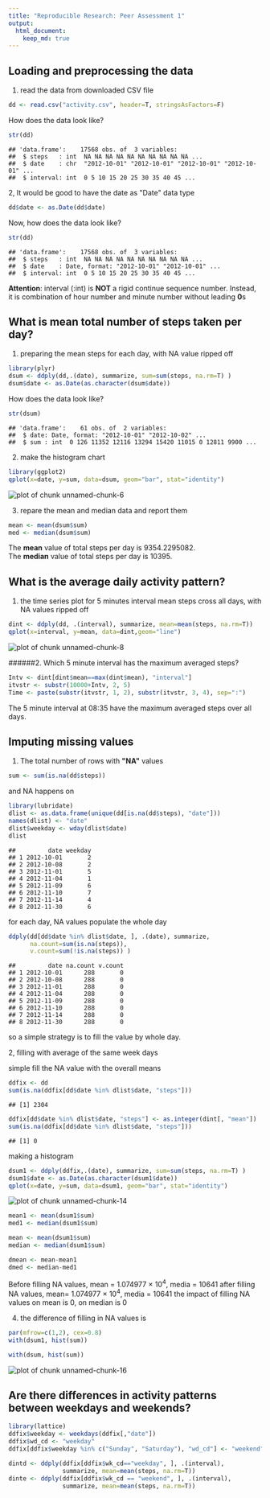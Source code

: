 ```yaml
---
title: "Reproducible Research: Peer Assessment 1"
output: 
  html_document:
    keep_md: true
---
```



## Loading and preprocessing the data

1. read the data from downloaded CSV file

```r
dd <- read.csv("activity.csv", header=T, stringsAsFactors=F)
```
How does the data look like?

```r
str(dd)
```

```
## 'data.frame':	17568 obs. of  3 variables:
##  $ steps   : int  NA NA NA NA NA NA NA NA NA NA ...
##  $ date    : chr  "2012-10-01" "2012-10-01" "2012-10-01" "2012-10-01" ...
##  $ interval: int  0 5 10 15 20 25 30 35 40 45 ...
```

2, It would be good to have the date as "Date" data type

```r
dd$date <- as.Date(dd$date)
```
Now, how does the data look like?

```r
str(dd)
```

```
## 'data.frame':	17568 obs. of  3 variables:
##  $ steps   : int  NA NA NA NA NA NA NA NA NA NA ...
##  $ date    : Date, format: "2012-10-01" "2012-10-01" ...
##  $ interval: int  0 5 10 15 20 25 30 35 40 45 ...
```
**Attention**: interval (:int) is **NOT** a rigid continue sequence number.
Instead, it is combination of hour number and minute number without leading **0**s


## What is mean total number of steps taken per day?
1. preparing the mean steps for each day, with NA value ripped off

```r
library(plyr)  
dsum <- ddply(dd,.(date), summarize, sum=sum(steps, na.rm=T) )  
dsum$date <- as.Date(as.character(dsum$date))
```
How does the data look like?

```r
str(dsum)
```

```
## 'data.frame':	61 obs. of  2 variables:
##  $ date: Date, format: "2012-10-01" "2012-10-02" ...
##  $ sum : int  0 126 11352 12116 13294 15420 11015 0 12811 9900 ...
```

2. make the histogram chart

```r
library(ggplot2)
qplot(x=date, y=sum, data=dsum, geom="bar", stat="identity")
```

![plot of chunk unnamed-chunk-6](figure/unnamed-chunk-6-1.png) 

3. repare the mean and median data and report them

```r
mean <- mean(dsum$sum)
med <- median(dsum$sum)
```
The **mean** value of total steps per day is 9354.2295082.  
The **median** value of total steps per day is 10395.




## What is the average daily activity pattern?
1. the time series plot for 5 minutes interval mean steps cross all days, with NA values ripped off

```r
dint <- ddply(dd, .(interval), summarize, mean=mean(steps, na.rm=T))
qplot(x=interval, y=mean, data=dint,geom="line")
```

![plot of chunk unnamed-chunk-8](figure/unnamed-chunk-8-1.png) 

######2. Which 5 minute interval has the maximum averaged steps?

```r
Intv <- dint[dint$mean==max(dint$mean), "interval"]
itvstr <- substr(10000+Intv, 2, 5)
Time <- paste(substr(itvstr, 1, 2), substr(itvstr, 3, 4), sep=":") 
```
The 5 minute interval at 08:35 have the maximum averaged steps over all days.





## Imputing missing values
1. The total number of rows with **"NA"** values

```r
sum <- sum(is.na(dd$steps))
```
and NA happens on 

```r
library(lubridate)
dlist <- as.data.frame(unique(dd[is.na(dd$steps), "date"]))
names(dlist) <- "date"
dlist$weekday <- wday(dlist$date)
dlist
```

```
##         date weekday
## 1 2012-10-01       2
## 2 2012-10-08       2
## 3 2012-11-01       5
## 4 2012-11-04       1
## 5 2012-11-09       6
## 6 2012-11-10       7
## 7 2012-11-14       4
## 8 2012-11-30       6
```

for each day, NA values populate the whole day

```r
ddply(dd[dd$date %in% dlist$date, ], .(date), summarize, 
      na.count=sum(is.na(steps)), 
      v.count=sum(!is.na(steps)) )
```

```
##         date na.count v.count
## 1 2012-10-01      288       0
## 2 2012-10-08      288       0
## 3 2012-11-01      288       0
## 4 2012-11-04      288       0
## 5 2012-11-09      288       0
## 6 2012-11-10      288       0
## 7 2012-11-14      288       0
## 8 2012-11-30      288       0
```
so a simple strategy is to fill the value by whole day.


2, filling with average of the same week days

simple fill the NA value with the overall means

```r
ddfix <- dd
sum(is.na(ddfix[dd$date %in% dlist$date, "steps"]))
```

```
## [1] 2304
```

```r
ddfix[dd$date %in% dlist$date, "steps"] <- as.integer(dint[, "mean"])
sum(is.na(ddfix[dd$date %in% dlist$date, "steps"]))
```

```
## [1] 0
```

making a histogram 

```r
dsum1 <- ddply(ddfix,.(date), summarize, sum=sum(steps, na.rm=T) )  
dsum1$date <- as.Date(as.character(dsum1$date))
qplot(x=date, y=sum, data=dsum1, geom="bar", stat="identity")
```

![plot of chunk unnamed-chunk-14](figure/unnamed-chunk-14-1.png) 


```r
mean1 <- mean(dsum1$sum)
med1 <- median(dsum1$sum)

mean <- mean(dsum1$sum)
median <- median(dsum1$sum)

dmean <- mean-mean1
dmed <- median-med1
```

Before filling NA values, mean = 1.074977 &times; 10<sup>4</sup>, media = 10641
after filling NA values, mean= 1.074977 &times; 10<sup>4</sup>, media = 10641
the impact of filling NA values on mean is 0, on median is 0

4. the difference of filling in NA values is


```r
par(mfrow=c(1,2), cex=0.8)
with(dsum1, hist(sum))

with(dsum, hist(sum))
```

![plot of chunk unnamed-chunk-16](figure/unnamed-chunk-16-1.png) 




## Are there differences in activity patterns between weekdays and weekends?


```r
library(lattice)
ddfix$weekday <- weekdays(ddfix[,"date"])
ddfix$wd_cd <- "weekday"
ddfix[ddfix$weekday %in% c("Sunday", "Saturday"), "wd_cd"] <- "weekend"

dintd <- ddply(ddfix[ddfix$wk_cd=="weekday", ], .(interval), 
               summarize, mean=mean(steps, na.rm=T))
dinte <- ddply(ddfix[ddfix$wk_cd == "weekend", ], .(interval), 
               summarize, mean=mean(steps, na.rm=T))
```





